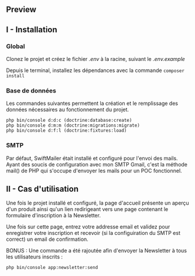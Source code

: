 ## Preview

## I - Installation

### Global

Clonez le projet et créez le fichier *.env* à la racine, suivant le *.env.example*

Depuis le terminal, installez les dépendances avec la commande ``` composer install  ```

### Base de données

Les commandes suivantes permettent la création et le remplissage des données nécessaires au fonctionnement du projet.

```
php bin/console d:d:c (doctrine:database:create)
php bin/console d:m:m (doctrine:migrations:migrate)
php bin/console d:f:l (doctrine:fixtures:load)
```

### SMTP

Par défaut, SwiftMailer était installé et configuré pour l'envoi des mails. Ayant des soucis de configuration avec mon SMTP Gmail, c'est la méthode mail() de PHP qui s'occupe d'envoyer les mails pour un POC fonctionnel.

## II - Cas d'utilisation

Une fois le projet installé et configuré, la page d'accueil présente un aperçu d'un produit ainsi qu'un lien redirigeant vers une page contenant le formulaire d'inscription à la Newsletter.

Une fois sur cette page, entrez votre addresse email et validez pour enregistrer votre inscription et recevoir (si la configuiration du SMTP est correct) un email de confirmation.

BONUS : Une commande a été rajoutée afin d'envoyer la Newsletter à tous les utilisateurs inscrits :

```php bin/console app:newsletter:send```
